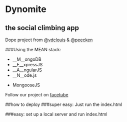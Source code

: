 # Dynomite
## the social climbing app

Dope project from [@vdclouis](http://www.twitter.com/vdclouis) & [@peecken](http://www.twitter.com/peecken)

###Using the MEAN stack:
* __M__ongoDB
* __E__xpressJS
* __A__ngularJS
* __N__ode.js
+ MongooseJS

Follow our project on [facetube](https://www.facebook.com/dynomiteapp)

##how to deploy
###super easy:
Just run the index.html

###easy:
set up a local server and run index.html
